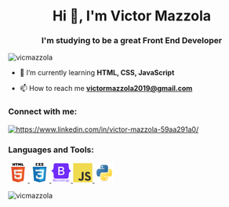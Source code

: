 <h1 align="center">Hi 👋, I'm Victor Mazzola</h1>
<h3 align="center">I'm studying to be a great Front End Developer</h3>

<p align="left"> <img src="https://komarev.com/ghpvc/?username=vicmazzola&label=Profile%20views&color=0e75b6&style=flat" alt="vicmazzola" /> </p>

- 🌱 I’m currently learning **HTML, CSS, JavaScript**

- 📫 How to reach me **victormazzola2019@gmail.com**

<h3 align="left">Connect with me:</h3>
<p align="left">
<a href="https://www.linkedin.com/in/victor-mazzola-59aa291a0/" target="blank"><img align="center" src="https://raw.githubusercontent.com/rahuldkjain/github-profile-readme-generator/master/src/images/icons/Social/linked-in-alt.svg" alt="https://www.linkedin.com/in/victor-mazzola-59aa291a0/" height="30" width="40" /></a>
</p>

<h3 align="left">Languages and Tools:</h3>
<p align="left">  </a> <a href="https://www.w3.org/html/" target="_blank" rel="noreferrer"> <img src="https://raw.githubusercontent.com/devicons/devicon/master/icons/html5/html5-original-wordmark.svg" alt="html5" width="40" height="40"/> <a href="https://www.w3schools.com/css/" target="_blank" rel="noreferrer"> <img src="https://raw.githubusercontent.com/devicons/devicon/master/icons/css3/css3-original-wordmark.svg" alt="css3" width="40" height="40"/>  <a href="https://getbootstrap.com" target="_blank" rel="noreferrer"> <img src="https://raw.githubusercontent.com/devicons/devicon/master/icons/bootstrap/bootstrap-plain-wordmark.svg" alt="bootstrap" width="40" height="40"/> </a> </a> <a href="https://developer.mozilla.org/en-US/docs/Web/JavaScript" target="_blank" rel="noreferrer"> <img src="https://raw.githubusercontent.com/devicons/devicon/master/icons/javascript/javascript-original.svg" alt="javascript" width="40" height="40"/> </a> <a href="https://www.python.org" target="_blank" rel="noreferrer"> <img src="https://raw.githubusercontent.com/devicons/devicon/master/icons/python/python-original.svg" alt="python" width="40" height="40"/> </a> </p>

<p><img align="center" src="https://github-readme-streak-stats.herokuapp.com/?user=vicmazzola&" alt="vicmazzola" /></p>
